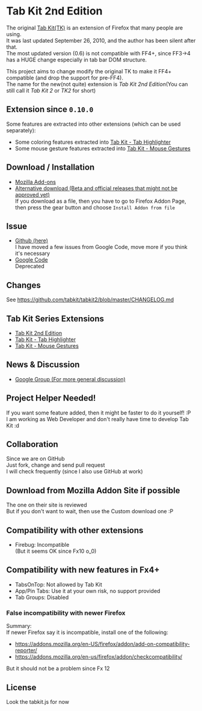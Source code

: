 # Tab Kit 2nd Edition
The original [Tab Kit(TK)](https://addons.mozilla.org/en-us/firefox/addon/tab-kit/) is an extension of Firefox that many people are using.  
It was last updated September 26, 2010, and the author has been silent after that.  
The most updated version (0.6) is not compatible with FF4+, since FF3->4 has a HUGE change especially in tab bar DOM structure.

This project aims to change modify the original TK to make it FF4+ compatible (and drop the support for pre-FF4).  
The name for the new(not quite) extension is *Tab Kit 2nd Edition*(You can still call it *Tab Kit 2* or *TK2* for short)

## Extension since `0.10.0`



Some features are extracted into other extensions (which can be used separately):
- Some coloring features extracted into [Tab Kit - Tab Highlighter](https://github.com/tabkit/tab-highlighter)
- Some mouse gesture features extracted into [Tab Kit - Mouse Gestures](https://github.com/tabkit/mouse-gestures)

## Download / Installation
- [Mozilla Add-ons](https://addons.mozilla.org/en-US/firefox/addon/tabkit-2nd-edition/)  
- [Alternative download (Beta and official releases that might not be approved yet)](http://www.mediafire.com/?i17mt3o435ngm)  
If you download as a file, then you have to go to Firefox Addon Page, then press the gear button and choose `Install Addon from file`

## Issue
- [Github (here)](https://github.com/tabkit/tabkit2/issues)  
I have moved a few issues from Google Code, move more if you think it's necessary
- [Google Code](http://code.google.com/p/tabkit-2nd-edition/issues/list)  
Deprecated

## Changes
See https://github.com/tabkit/tabkit2/blob/master/CHANGELOG.md

## Tab Kit Series Extensions
- [Tab Kit 2nd Edition](https://github.com/tabkit/tabkit2)
- [Tab Kit - Tab Highlighter](https://github.com/tabkit/tab-highlighter)
- [Tab Kit - Mouse Gestures](https://github.com/tabkit/mouse-gestures)

## News & Discussion
- [Google Group (For more general discussion)](http://groups.google.com/group/tabkit-2nd-edition)

## Project Helper Needed!
If you want some feature added, then it might be faster to do it yourself! :P  
I am working as Web Developer and don't really have time to develop Tab Kit :d

## Collaboration
Since we are on GitHub  
Just fork, change and send pull request  
I will check frequently (since I also use GitHub at work)

## Download from Mozilla Addon Site if possible  
The one on their site is reviewed  
But if you don't want to wait, then use the Custom download one :P

## Compatibility with other extensions

- Firebug: Incompatible  
(But it seems OK since Fx10 o_0)

## Compatibility with new features in Fx4+
  - TabsOnTop: Not allowed by Tab Kit
  - App/Pin Tabs: Use it at your own risk, no support provided
  - Tab Groups: Disabled

### False incompatibility with newer Firefox
Summary:  
If newer Firefox say it is incompatible, install one of the following:  
- https://addons.mozilla.org/en-US/firefox/addon/add-on-compatibility-reporter/
- https://addons.mozilla.org/en-us/firefox/addon/checkcompatibility/

But it should not be a problem since Fx 12

## License
Look the tabkit.js for now
